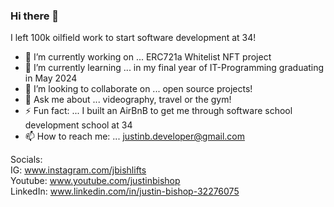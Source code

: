### Hi there 👋

I left 100k oilfield work to start software development at 34!

- 🔭 I’m currently working on ... ERC721a Whitelist NFT project
- 🌱 I’m currently learning ... in my final year of IT-Programming graduating in May 2024
- 👯 I’m looking to collaborate on ... open source projects!
- 💬 Ask me about ... videography, travel or the gym!
- ⚡ Fun fact: ... I built an AirBnB to get me through software school development school at 34
- 📫 How to reach me: ... justinb.developer@gmail.com

Socials:   
IG: www.instagram.com/jbishlifts   
Youtube: www.youtube.com/justinbishop   
LinkedIn: www.linkedin.com/in/justin-bishop-32276075 
